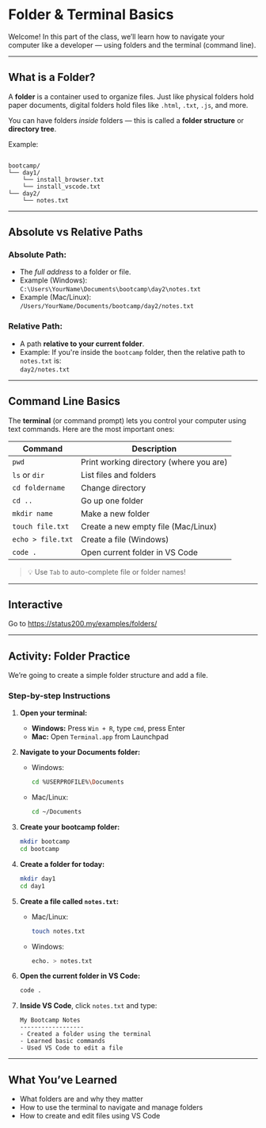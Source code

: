 # Folder & Terminal Basics

Welcome! In this part of the class, we’ll learn how to navigate your computer like a developer — using folders and the terminal (command line).

---

## What is a Folder?

A **folder** is a container used to organize files. Just like physical folders hold paper documents, digital folders hold files like `.html`, `.txt`, `.js`, and more.

You can have folders _inside_ folders — this is called a **folder structure** or **directory tree**.

Example:

```

bootcamp/
└── day1/
    └── install_browser.txt
    └── install_vscode.txt
└── day2/
    └── notes.txt

```

---

## Absolute vs Relative Paths

### Absolute Path:

-   The _full address_ to a folder or file.
-   Example (Windows): `C:\Users\YourName\Documents\bootcamp\day2\notes.txt`
-   Example (Mac/Linux): `/Users/YourName/Documents/bootcamp/day2/notes.txt`

### Relative Path:

-   A path **relative to your current folder**.
-   Example: If you're inside the `bootcamp` folder, then the relative path to `notes.txt` is:  
    `day2/notes.txt`

---

## Command Line Basics

The **terminal** (or command prompt) lets you control your computer using text commands. Here are the most important ones:

| Command           | Description                             |
| ----------------- | --------------------------------------- |
| `pwd`             | Print working directory (where you are) |
| `ls` or `dir`     | List files and folders                  |
| `cd foldername`   | Change directory                        |
| `cd ..`           | Go up one folder                        |
| `mkdir name`      | Make a new folder                       |
| `touch file.txt`  | Create a new empty file (Mac/Linux)     |
| `echo > file.txt` | Create a file (Windows)                 |
| `code .`          | Open current folder in VS Code          |

> 💡 Use `Tab` to auto-complete file or folder names!

---

## Interactive

Go to https://status200.my/examples/folders/

---

## Activity: Folder Practice

We’re going to create a simple folder structure and add a file.

### Step-by-step Instructions

1. **Open your terminal:**

    - **Windows:** Press `Win + R`, type `cmd`, press Enter
    - **Mac:** Open `Terminal.app` from Launchpad

2. **Navigate to your Documents folder:**

    - Windows:
        ```bash
        cd %USERPROFILE%\Documents
        ```
    - Mac/Linux:
        ```bash
        cd ~/Documents
        ```

3. **Create your bootcamp folder:**

    ```bash
    mkdir bootcamp
    cd bootcamp
    ```

4. **Create a folder for today:**

    ```bash
    mkdir day1
    cd day1
    ```

5. **Create a file called `notes.txt`:**

    - Mac/Linux:

        ```bash
        touch notes.txt
        ```

    - Windows:

        ```bash
        echo. > notes.txt
        ```

6. **Open the current folder in VS Code:**

    ```bash
    code .
    ```

7. **Inside VS Code**, click `notes.txt` and type:

    ```
    My Bootcamp Notes
    ------------------
    - Created a folder using the terminal
    - Learned basic commands
    - Used VS Code to edit a file
    ```

---

## What You’ve Learned

-   What folders are and why they matter
-   How to use the terminal to navigate and manage folders
-   How to create and edit files using VS Code
